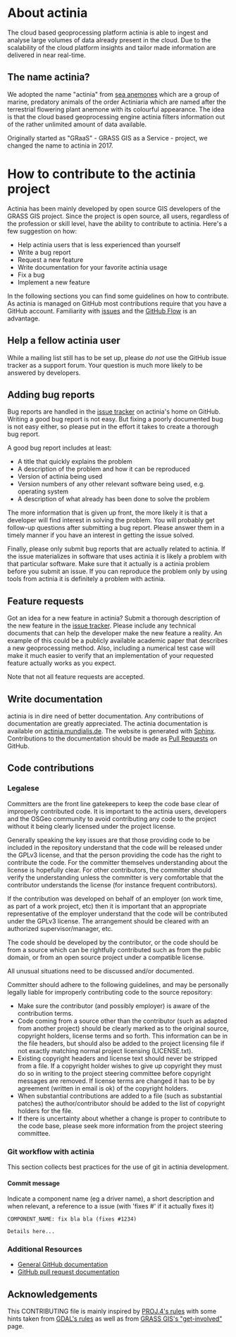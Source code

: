 # About actinia

The cloud based geoprocessing platform actinia is able to ingest and
analyse large volumes of data already present in the cloud. Due to the
scalability of the cloud platform insights and tailor made information
are delivered in near real-time.

## The name actinia?

We adopted the name "actinia" from [sea anemones](https://en.wikipedia.org/wiki/Sea_anemone)
which are a group of marine, predatory animals of the order Actiniaria which are named
after the terrestrial flowering plant anemone with its colourful
appearance. The idea is that the cloud based geoprocessing engine
actinia filters information out of the rather unlimited amount of data
available.

Originally started as "GRaaS" - GRASS GIS as a Service - project, we changed the
name to actinia in 2017.

# How to contribute to the actinia project

Actinia has been mainly developed by open source GIS developers of the GRASS GIS project.
Since the project is open source, all users, regardless of the profession or skill level,
have the ability to contribute to actinia. Here's a few suggestion on how:

* Help actinia users that is less experienced than yourself
* Write a bug report
* Request a new feature
* Write documentation for your favorite actinia usage
* Fix a bug
* Implement a new feature

In the following sections you can find some guidelines on how to contribute.
As actinia is managed on GitHub most contributions require that you have a GitHub
account. Familiarity with [issues](https://guides.github.com/features/issues/) and
the [GitHub Flow](https://guides.github.com/introduction/flow/) is an advantage.

## Help a fellow actinia user

While a mailing list still has to be set up, please *do not* use the GitHub issue tracker
as a support forum. Your question is much more likely to be answered by developers.

## Adding bug reports

Bug reports are handled in the [issue tracker](https://github.com/mundialis/actinia_core/issues)
on actinia's home on GitHub. Writing a good bug report is not easy. But fixing a poorly
documented bug is not easy either, so please put in the effort it takes to create a
thorough bug report.

A good bug report includes at least:

* A title that quickly explains the problem
* A description of the problem and how it can be reproduced
* Version of actinia being used
* Version numbers of any other relevant software being used, e.g. operating system
* A description of what already has been done to solve the problem

The more information that is given up front, the more likely it is that a developer
will find interest in solving the problem. You will probably get follow-up questions
after submitting a bug report. Please answer them in a timely manner if you have an
interest in getting the issue solved.

Finally, please only submit bug reports that are actually related to actinia. If the
issue materializes in software that uses actinia it is likely a problem with that
particular software. Make sure that it actually is a actinia problem before you submit
an issue. If you can reproduce the problem only by using tools from actinia it is
definitely a problem with actinia.

## Feature requests

Got an idea for a new feature in actinia? Submit a thorough description of the new
feature in the [issue tracker](https://github.com/mundialis/actinia_core/issues). Please
include any technical documents that can help the developer make the new feature a
reality. An example of this could be a publicly available academic paper that
describes a new geoprocessing method. Also, including a numerical test case will make it
much easier to verify that an implementation of your requested feature actually
works as you expect.

Note that not all feature requests are accepted.

## Write documentation

actinia is in dire need of better documentation. Any contributions of documentation
are greatly appreciated. The actinia documentation is available on
[actinia.mundialis.de](https://actinia.mundialis.de/api_docs/).
The website is generated with [Sphinx](http://www.sphinx-doc.org/en/stable/). Contributions
to the documentation should be made as [Pull Requests](https://github.com/mundialis/actinia_core/pulls)
on GitHub.

## Code contributions

### Legalese
Committers are the front line gatekeepers to keep the code base clear of improperly contributed code.
It is important to the actinia users, developers and the OSGeo community to avoid contributing any
code to the project without it being clearly licensed under the project license.

Generally speaking the key issues are that those providing code to be included in the repository
understand that the code will be released under the GPLv3 license, and that the person providing
the code has the right to contribute the code. For the committer themselves understanding about
the license is hopefully clear. For other contributors, the committer should verify the understanding
unless the committer is very comfortable that the contributor understands the license (for
instance frequent contributors).

If the contribution was developed on behalf of an employer (on work time, as part of a work project,
etc) then it is important that an appropriate representative of the employer understand that the
code will be contributed under the GPLv3 license. The arrangement should be cleared with an
authorized supervisor/manager, etc.

The code should be developed by the contributor, or the code should be from a source which can be
rightfully contributed such as from the public domain, or from an open source project under a
compatible license.

All unusual situations need to be discussed and/or documented.

Committer should adhere to the following guidelines, and may be personally legally liable for
improperly contributing code to the source repository:

* Make sure the contributor (and possibly employer) is aware of the contribution terms.
* Code coming from a source other than the contributor (such as adapted from another project)
  should be clearly marked as to the original source, copyright holders, license terms and so forth.
  This information can be in the file headers, but should also be added to the project licensing
  file if not exactly matching normal project licensing (LICENSE.txt).
* Existing copyright headers and license text should never be stripped from a file. If a copyright
  holder wishes to give up copyright they must do so in writing to the project steering committee
  before copyright messages are removed. If license terms are changed it has to be by agreement
  (written in email is ok) of the copyright holders.
* When substantial contributions are added to a file (such as substantial patches) the
  author/contributor should be added to the list of copyright holders for the file.
* If there is uncertainty about whether a change is proper to contribute to the code base, please
  seek more information from the project steering committee.

### Git workflow with actinia

This section collects best practices for the use of git in actinia development.

#### Commit message

Indicate a component name (eg a driver name), a short description and when
relevant, a reference to a issue (with 'fixes #' if it actually fixes it)

```
COMPONENT_NAME: fix bla bla (fixes #1234)

Details here...
```

### Additional Resources

* [General GitHub documentation](https://help.github.com/)
* [GitHub pull request documentation](https://help.github.com/articles/about-pull-requests/)

## Acknowledgements

This CONTRIBUTING file is mainly inspired by
[PROJ.4's rules](https://github.com/OSGeo/proj.4/blob/master/CONTRIBUTING.md) with some hints taken
from [GDAL's rules](https://github.com/OSGeo/gdal/blob/master/CONTRIBUTING.md) as well as
from [GRASS GIS's "get-involved"](https://grass.osgeo.org/get-involved/) page.
